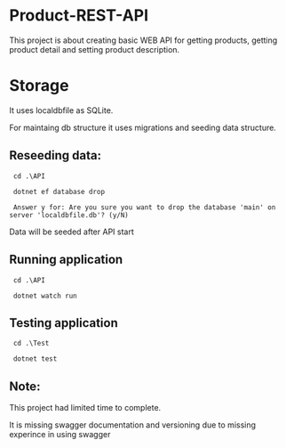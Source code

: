 # Product-REST-API

This project is about creating basic WEB API for getting products, getting product detail and setting product description.

# Storage

It uses localdbfile as SQLite.

For maintaing db structure it uses migrations and seeding data structure.

## Reseeding data:

     cd .\API

     dotnet ef database drop

     Answer y for: Are you sure you want to drop the database 'main' on server 'localdbfile.db'? (y/N)

Data will be seeded after API start

## Running application

     cd .\API

     dotnet watch run

## Testing application

     cd .\Test

     dotnet test


## Note: 

This project had limited time to complete. 

It is missing swagger documentation and versioning due to missing experince in using swagger
      
      
